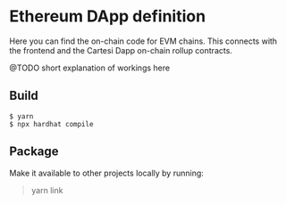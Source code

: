 # Ethereum DApp definition

Here you can find the on-chain code for EVM chains. This connects with the frontend and the Cartesi Dapp on-chain rollup contracts. 

@TODO short explanation of workings here


## Build 

```
$ yarn 
$ npx hardhat compile
```

## Package

Make it available to other projects locally by running:

> yarn link